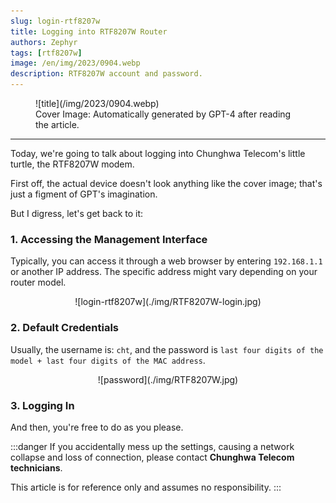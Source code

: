 ```yaml
---
slug: login-rtf8207w
title: Logging into RTF8207W Router
authors: Zephyr
tags: [rtf8207w]
image: /en/img/2023/0904.webp
description: RTF8207W account and password.
---
```


<figure>
![title](/img/2023/0904.webp)
<figcaption>Cover Image: Automatically generated by GPT-4 after reading the article.</figcaption>
</figure>

---

Today, we're going to talk about logging into Chunghwa Telecom's little turtle, the RTF8207W modem.

<!-- truncate -->

First off, the actual device doesn't look anything like the cover image; that's just a figment of GPT's imagination.

But I digress, let's get back to it:

### 1. Accessing the Management Interface

Typically, you can access it through a web browser by entering `192.168.1.1` or another IP address. The specific address might vary depending on your router model.

<div align="center">
<figure style={{"width": "60%"}}>
![login-rtf8207w](./img/RTF8207W-login.jpg)
</figure>
</div>

### 2. Default Credentials

Usually, the username is: `cht`, and the password is `last four digits of the model + last four digits of the MAC address`.

<div align="center">
<figure style={{"width": "60%"}}>
![password](./img/RTF8207W.jpg)
</figure>
</div>

### 3. Logging In

And then, you're free to do as you please.

:::danger
If you accidentally mess up the settings, causing a network collapse and loss of connection, please contact **Chunghwa Telecom technicians**.

This article is for reference only and assumes no responsibility.
:::
